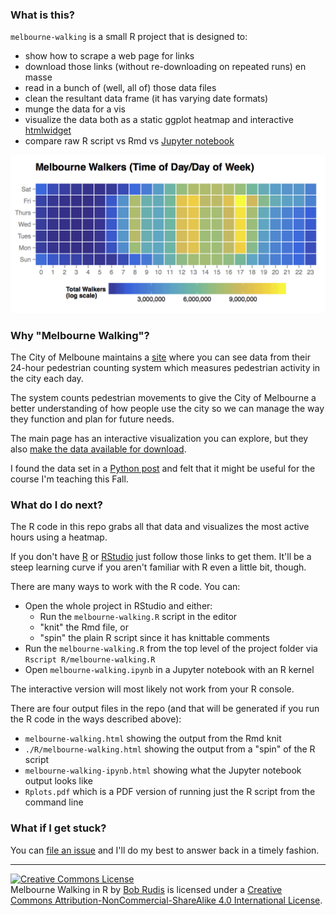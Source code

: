 ### What is this?

`melbourne-walking` is a small R project that is designed to:

-   show how to scrape a web page for links
-   download those links (without re-downloading on repeated runs) en masse
-   read in a bunch of (well, all of) those data files
-   clean the resultant data frame (it has varying date formats)
-   munge the data for a vis
-   visualize the data both as a static ggplot heatmap and interactive [htmlwidget](http://htmlwidgets.org)
-   compare raw R script vs Rmd vs [Jupyter notebook](https://jupyter.org/)

![](heatmap.png)

### Why "Melbourne Walking"?

The City of Melboune maintains a [site](http://www.pedestrian.melbourne.vic.gov.au/) where you can see data from their 24-hour pedestrian counting system which measures pedestrian activity in the city each day.

The system counts pedestrian movements to give the City of Melbourne a better understanding of how people use the city so we can manage the way they function and plan for future needs.

The main page has an interactive visualization you can explore, but they also [make the data available for download](http://www.pedestrian.melbourne.vic.gov.au/datadownload.html).

I found the data set in a [Python post](http://myownhat.blogspot.com/2015/07/quick-example-heat-map-of-pedestrian.html) and felt that it might be useful for the course I'm teaching this Fall.

### What do I do next?

The R code in this repo grabs all that data and visualizes the most active hours using a heatmap.

If you don't have [R](http://www.r-project.org/) or [RStudio](https://www.rstudio.com/) just follow those links to get them. It'll be a steep learning curve if you aren't familiar with R even a little bit, though.

There are many ways to work with the R code. You can:

-   Open the whole project in RStudio and either:
    -   Run the `melbourne-walking.R` script in the editor
    -   "knit" the Rmd file, or
    -   "spin" the plain R script since it has knittable comments
-   Run the `melbourne-walking.R` from the top level of the project folder via `Rscript R/melbourne-walking.R`
-   Open `melbourne-walking.ipynb` in a Jupyter notebook with an R kernel

The interactive version will most likely not work from your R console.

There are four output files in the repo (and that will be generated if you run the R code in the ways described above):

-   `melbourne-walking.html` showing the output from the Rmd knit
-   `./R/melbourne-walking.html` showing the output from a "spin" of the R script
-   `melbourne-walking-ipynb.html` showing what the Jupyter notebook output looks like
-   `Rplots.pdf` which is a PDF version of running just the R script from the command line

### What if I get stuck?

You can [file an issue](https://github.com/hrbrmstr/melbourne-walking/issues) and I'll do my best to answer back in a timely fashion.

------------------------------------------------------------------------

<a rel="license" href="http://creativecommons.org/licenses/by-nc-sa/4.0/"><img alt="Creative Commons License" style="border-width:0" src="https://i.creativecommons.org/l/by-nc-sa/4.0/88x31.png" /></a><br /><span xmlns:dct="http://purl.org/dc/terms/" property="dct:title">Melbourne Walking in R</span> by <a xmlns:cc="http://creativecommons.org/ns#" href="https://github.com/hrbrmstr/melbourne-walking" property="cc:attributionName" rel="cc:attributionURL">Bob Rudis</a> is licensed under a <a rel="license" href="http://creativecommons.org/licenses/by-nc-sa/4.0/">Creative Commons Attribution-NonCommercial-ShareAlike 4.0 International License</a>.
